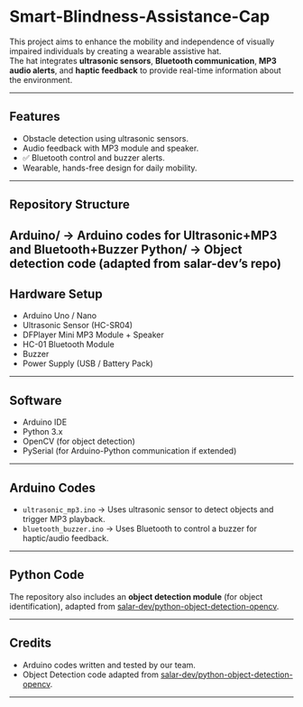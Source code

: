 # Smart-Blindness-Assistance-Cap

This project aims to enhance the mobility and independence of visually impaired individuals by creating a wearable assistive hat.  
The hat integrates **ultrasonic sensors**, **Bluetooth communication**, **MP3 audio alerts**, and **haptic feedback** to provide real-time information about the environment.  

---

##  Features
-  Obstacle detection using ultrasonic sensors.  
-  Audio feedback with MP3 module and speaker.  
- ✅ Bluetooth control and buzzer alerts.  
-  Wearable, hands-free design for daily mobility.  

---

##  Repository Structure
Arduino/ → Arduino codes for Ultrasonic+MP3 and Bluetooth+Buzzer
Python/ → Object detection code (adapted from salar-dev’s repo)
---

##  Hardware Setup
- Arduino Uno / Nano  
- Ultrasonic Sensor (HC-SR04)  
- DFPlayer Mini MP3 Module + Speaker  
- HC-01 Bluetooth Module  
- Buzzer  
- Power Supply (USB / Battery Pack)  

---

##  Software
- Arduino IDE  
- Python 3.x  
- OpenCV (for object detection)  
- PySerial (for Arduino-Python communication if extended)  

---



##  Arduino Codes
- `ultrasonic_mp3.ino` → Uses ultrasonic sensor to detect objects and trigger MP3 playback.  
- `bluetooth_buzzer.ino` → Uses Bluetooth to control a buzzer for haptic/audio feedback.  

---

## Python Code
The repository also includes an **object detection module** (for object identification), adapted from [salar-dev/python-object-detection-opencv](https://github.com/salar-dev/python-object-detection-opencv).  

---

##  Credits
- Arduino codes written and tested by our team.  
- Object Detection code adapted from [salar-dev/python-object-detection-opencv](https://github.com/salar-dev/python-object-detection-opencv).  
 

---
